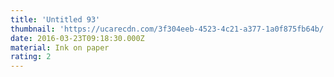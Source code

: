 ```yaml
---
title: 'Untitled 93'
thumbnail: 'https://ucarecdn.com/3f304eeb-4523-4c21-a377-1a0f875fb64b/'
date: 2016-03-23T09:18:30.000Z
material: Ink on paper
rating: 2
---
```

